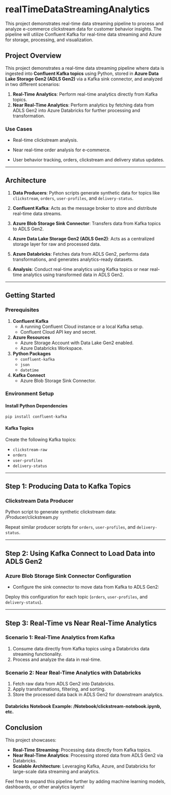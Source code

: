 # realTimeDataStreamingAnalytics
This project demonstrates real-time data streaming pipeline to process and analyze e-commerce clickstream data for customer behavior insights. The pipeline will utilize Confluent Kafka for real-time data streaming and Azure for storage, processing, and visualization.

## **Project Overview**
This project demonstrates a real-time data streaming pipeline where data is ingested into **Confluent Kafka topics** using Python, stored in **Azure Data Lake Storage Gen2 (ADLS Gen2)** via a Kafka sink connector, and analyzed in two different scenarios:

1. **Real-Time Analytics**: Perform real-time analytics directly from Kafka topics.
2. **Near Real-Time Analytics**: Perform analytics by fetching data from ADLS Gen2 into Azure Databricks for further processing and transformation.

### **Use Cases**
- Real-time clickstream analysis.

- Near real-time order analysis for e-commerce.

- User behavior tracking, orders, clickstream and delivery status updates.

---

## **Architecture**

1. **Data Producers**: Python scripts generate synthetic data for topics like `clickstream`, `orders`, `user-profiles`, and `delivery-status`.

2. **Confluent Kafka**: Acts as the message broker to store and distribute real-time data streams.

3. **Azure Blob Storage Sink Connector**: Transfers data from Kafka topics to ADLS Gen2.

4. **Azure Data Lake Storage Gen2 (ADLS Gen2)**: Acts as a centralized storage layer for raw and processed data.

5. **Azure Databricks**: Fetches data from ADLS Gen2, performs data transformations, and generates analytics-ready datasets.

6. **Analysis**: Conduct real-time analytics using Kafka topics or near real-time analytics using transformed data in ADLS Gen2.

---

## **Getting Started**

### **Prerequisites**

1. **Confluent Kafka**
   - A running Confluent Cloud instance or a local Kafka setup.
   - Confluent Cloud API key and secret.
2. **Azure Resources**
   - Azure Storage Account with Data Lake Gen2 enabled.
   - Azure Databricks Workspace.
3. **Python Packages**
   - `confluent-kafka`
   - `json`
   - `datetime`
4. **Kafka Connect**
   - Azure Blob Storage Sink Connector.

### **Environment Setup**
#### **Install Python Dependencies**
```bash
pip install confluent-kafka
```

#### **Kafka Topics**
Create the following Kafka topics:
- `clickstream-raw`
- `orders`
- `user-profiles`
- `delivery-status`

---

## **Step 1: Producing Data to Kafka Topics**

### **Clickstream Data Producer**
Python script to generate synthetic clickstream data: /Producer/clickstream.py

Repeat similar producer scripts for `orders`, `user-profiles`, and `delivery-status`.

---

## **Step 2: Using Kafka Connect to Load Data into ADLS Gen2**

### **Azure Blob Storage Sink Connector Configuration**
- Configure the sink connector to move data from Kafka to ADLS Gen2:

Deploy this configuration for each topic (`orders`, `user-profiles`, and `delivery-status`).

---

## **Step 3: Real-Time vs Near Real-Time Analytics**

### **Scenario 1: Real-Time Analytics from Kafka**
1. Consume data directly from Kafka topics using a Databricks data streaming functionality.
2. Process and analyze the data in real-time.

### **Scenario 2: Near Real-Time Analytics with Databricks**
1. Fetch raw data from ADLS Gen2 into Databricks.
2. Apply transformations, filtering, and sorting.
3. Store the processed data back in ADLS Gen2 for downstream analytics.

#### Databricks Notebook Example: /Notebook/clickstream-notebook.ipynb, etc.

## **Conclusion**
This project showcases:
- **Real-Time Streaming**: Processing data directly from Kafka topics.
- **Near Real-Time Analytics**: Processing stored data from ADLS Gen2 via Databricks.
- **Scalable Architecture**: Leveraging Kafka, Azure, and Databricks for large-scale data streaming and analytics.

Feel free to expand this pipeline further by adding machine learning models, dashboards, or other analytics layers!
